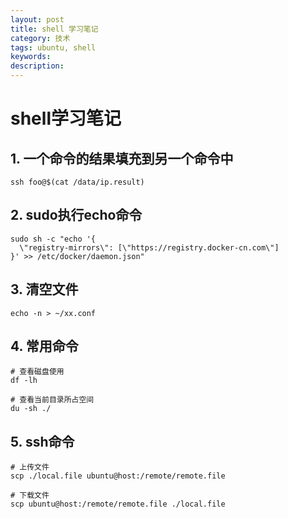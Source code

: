 ```yaml
---
layout: post
title: shell 学习笔记
category: 技术
tags: ubuntu, shell
keywords: 
description: 
---
```


# shell学习笔记

## 1. 一个命令的结果填充到另一个命令中
```ssh foo@$(cat /data/ip.result)```

## 2. sudo执行echo命令
```
sudo sh -c "echo '{
  \"registry-mirrors\": [\"https://registry.docker-cn.com\"]
}' >> /etc/docker/daemon.json"
```
## 3. 清空文件
```echo -n > ~/xx.conf```

## 4. 常用命令
```
# 查看磁盘使用
df -lh

# 查看当前目录所占空间
du -sh ./

```

## 5. ssh命令
```
# 上传文件
scp ./local.file ubuntu@host:/remote/remote.file

# 下载文件
scp ubuntu@host:/remote/remote.file ./local.file
```
